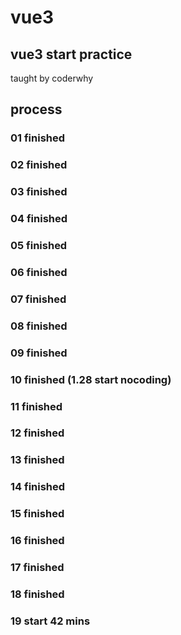 # vue3
## vue3 start practice
taught by coderwhy

## process
### 01 finished
### 02 finished
### 03 finished
### 04 finished
### 05 finished
### 06 finished
### 07 finished
### 08 finished
### 09 finished
### 10 finished (1.28 start nocoding)
### 11 finished
### 12 finished
### 13 finished
### 14 finished
### 15 finished
### 16 finished
### 17 finished 
### 18 finished
### 19 start 42 mins


